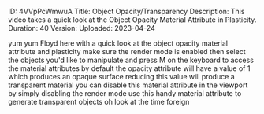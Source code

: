 ID: 4VVpPcWmwuA
Title: Object Opacity/Transparency
Description: This video takes a quick look at the Object Opacity Material Attribute in Plasticity.
Duration: 40
Version: 
Uploaded: 2023-04-24

yum yum Floyd here with a quick look at
the object opacity material attribute
and plasticity make sure the render mode
is enabled then select the objects you'd
like to manipulate and press M on the
keyboard to access the material
attributes by default the opacity
attribute will have a value of 1 which
produces an opaque surface reducing this
value will produce a transparent
material you can disable this material
attribute in the viewport by simply
disabling the render mode use this handy
material attribute to generate
transparent objects oh look at the time
foreign
